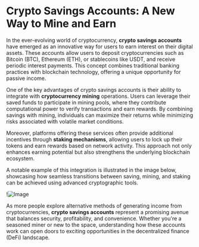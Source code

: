 # Crypto Savings Accounts: A New Way to Mine and Earn

In the ever-evolving world of cryptocurrency, **crypto savings accounts** have emerged as an innovative way for users to earn interest on their digital assets. These accounts allow users to deposit cryptocurrencies such as Bitcoin (BTC), Ethereum (ETH), or stablecoins like USDT, and receive periodic interest payments. This concept combines traditional banking practices with blockchain technology, offering a unique opportunity for passive income.

One of the key advantages of crypto savings accounts is their ability to integrate with **cryptocurrency mining** operations. Users can leverage their saved funds to participate in mining pools, where they contribute computational power to verify transactions and earn rewards. By combining savings with mining, individuals can maximize their returns while minimizing risks associated with volatile market conditions.

Moreover, platforms offering these services often provide additional incentives through **staking mechanisms**, allowing users to lock up their tokens and earn rewards based on network activity. This approach not only enhances earning potential but also strengthens the underlying blockchain ecosystem.

A notable example of this integration is illustrated in the image below, showcasing how seamless transitions between saving, mining, and staking can be achieved using advanced cryptographic tools.

!![Image](https://github.com/user-attachments/assets/590b50a7-4459-4e76-8a31-559aed223621)

As more people explore alternative methods of generating income from cryptocurrencies, **crypto savings accounts** represent a promising avenue that balances security, profitability, and convenience. Whether you're a seasoned miner or new to the space, understanding how these accounts work can open doors to exciting opportunities in the decentralized finance (DeFi) landscape.
